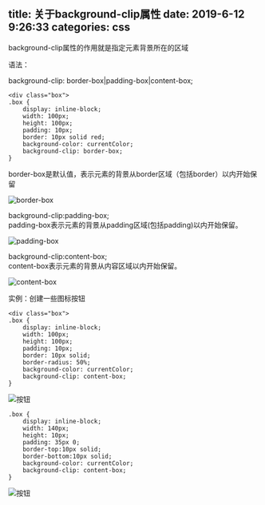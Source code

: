 title: 关于background-clip属性
date: 2019-6-12 9:26:33
categories: css
---

background-clip属性的作用就是指定元素背景所在的区域

语法：

background-clip: border-box|padding-box|content-box;

    <div class="box">
	.box {
		display: inline-block;
		width: 100px;
		height: 100px;
		padding: 10px;
		border: 10px solid red;
		background-color: currentColor;
		background-clip: border-box;
	}
border-box是默认值，表示元素的背景从border区域（包括border）以内开始保留
<!--more-->
![border-box](http://qiniu.xiaoxilao.com/b_20190202_1.png "border-box") 

background-clip:padding-box;  
padding-box表示元素的背景从padding区域(包括padding)以内开始保留。

![padding-box](http://qiniu.xiaoxilao.com/b_20190202_2.png "padding-box")   

background-clip:content-box;  
content-box表示元素的背景从内容区域以内开始保留。  

![content-box](http://qiniu.xiaoxilao.com/b_20190202_3.png "content-box") 

实例：创建一些图标按钮  

    <div class="box"> 
    .box {
		display: inline-block;
		width: 100px;
		height: 100px;
		padding: 10px;
		border: 10px solid;
		border-radius: 50%;
		background-color: currentColor;
		background-clip: content-box;
	}
![按钮](http://qiniu.xiaoxilao.com/b_20190202_4.png "按钮")  

	.box {
		display: inline-block;
		width: 140px;
		height: 10px;
		padding: 35px 0;
		border-top:10px solid;
		border-bottom:10px solid;
		background-color: currentColor;
		background-clip: content-box;
	}
![按钮](http://qiniu.xiaoxilao.com/b_20190202_5.png "按钮")  

